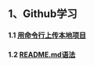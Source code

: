 
## 1、Github学习

#### 1.1 [用命令行上传本地项目]( https://github.com/Asachild/LearningNotes/blob/master/Github/1.1uploadProject.md )
#### 1.2 [README.md语法]( https://github.com/Asachild/LearningNotes/blob/master/Github/1.2README_syntax.md )
